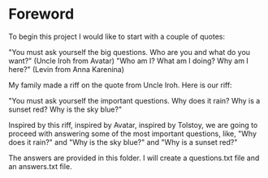 # Foreword

To begin this project I would like to start with a couple of quotes:

"You must ask yourself the big questions. Who are you and what do you want?" (Uncle Iroh from Avatar)
"Who am I? What am I doing? Why am I here?" (Levin from Anna Karenina)

My family made a riff on the quote from Uncle Iroh. Here is our riff:

"You must ask yourself the important questions. Why does it rain? Why is a sunset red? Why is the sky blue?"

Inspired by this riff, inspired by Avatar, inspired by Tolstoy, we are going to proceed with answering some of the most important questions, like, "Why does it rain?" and "Why is the sky blue?" and "Why is a sunset red?"

The answers are provided in this folder. I will create a questions.txt file and an answers.txt file.
